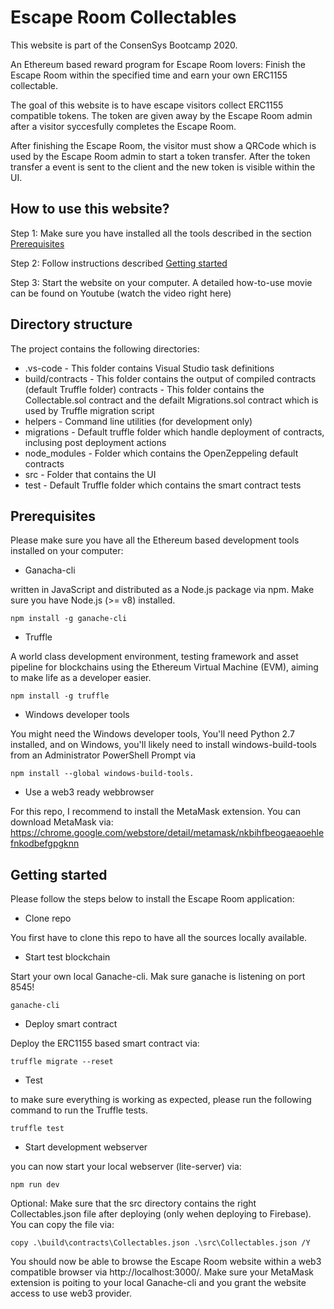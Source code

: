# Escape Room Collectables

This website is part of the ConsenSys Bootcamp 2020.

An Ethereum based reward program for Escape Room lovers: Finish the Escape Room within the specified time and earn your own ERC1155 collectable.

The goal of this website is to have escape visitors collect ERC1155 compatible tokens. The token are given away by the Escape Room admin after a visitor syccesfully completes the Escape Room.

After finishing the Escape Room, the visitor must show a QRCode which is used by the Escape Room admin to start a token transfer. After the token transfer a event is sent to the client and the new token is visible within the UI.

## How to use this website?

Step 1: Make sure you have installed  all the tools described in the section [Prerequisites](#Prerequisites)

Step 2: Follow instructions described [Getting started](#Getting-started)

Step 3: Start the website on your computer. A detailed how-to-use movie can be found on Youtube (watch the video right here)

## Directory structure

The project contains the following directories:

- .vs-code - This folder contains Visual Studio task definitions
- build/contracts - This folder contains the output of compiled contracts (default Truffle folder)
contracts - This folder contains the Collectable.sol contract and the defailt Migrations.sol contract which is used by Truffle migration script
- helpers - Command line utilities (for development only)
- migrations - Default truffle folder which handle deployment of contracts, inclusing post deployment actions
- node_modules - Folder which contains the OpenZeppeling default contracts
- src - Folder that contains the UI
- test - Default Truffle folder which contains the smart contract tests


## Prerequisites

Please make sure you have all the Ethereum based development tools installed on your computer: 

- Ganacha-cli

written in JavaScript and distributed as a Node.js package via npm. Make sure you have Node.js (>= v8) installed.
```
npm install -g ganache-cli
```

- Truffle

A world class development environment, testing framework and asset pipeline for blockchains using the Ethereum Virtual Machine (EVM), aiming to make life as a developer easier.
```
npm install -g truffle
```

- Windows developer tools

You might need the Windows developer tools, You'll need Python 2.7 installed, and on Windows, you'll likely need to install windows-build-tools from an Administrator PowerShell Prompt via 
```
npm install --global windows-build-tools.
```

- Use a web3 ready webbrowser

For this repo, I recommend to install the MetaMask extension. You can download MetaMask via: https://chrome.google.com/webstore/detail/metamask/nkbihfbeogaeaoehlefnkodbefgpgknn


## Getting started

Please follow the steps below to install the Escape Room application:

- Clone repo

You first have to clone this repo to have all the sources locally available.

- Start test blockchain

Start your own local Ganache-cli. Mak sure ganache is listening on port 8545!
```
ganache-cli
```

- Deploy smart contract

Deploy the ERC1155 based smart contract via:
```
truffle migrate --reset
```

- Test 

to make sure everything is working as expected, please run the following command to run the Truffle tests.
```
truffle test
```
- Start development webserver

you can now start your local webserver (lite-server) via:
```
npm run dev
```


Optional: Make sure that the src directory contains the right Collectables.json file after deploying (only wehen deploying to Firebase). You can copy the file via:

```
copy .\build\contracts\Collectables.json .\src\Collectables.json /Y
```

You should now be able to browse the Escape Room website within a web3 compatible browser via http://localhost:3000/. Make sure your MetaMask extension is poiting to your local Ganache-cli and you grant the website access to use web3 provider.

